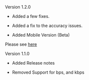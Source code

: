 Version 1.2.0
 
   - Added a few fixes. 
   
   - Added a fix to the accuracy issues. 
   
   - Added Mobile Version (Beta)

Please see [here](https://github.com/jdc20181/SpeedTest/wiki/Upgrading-to-new-Portable-Version---Version-1.2.0)


Version 1.1.0

 - Added Release notes
 
 - Removed Support for bps, and kbps
 
 
